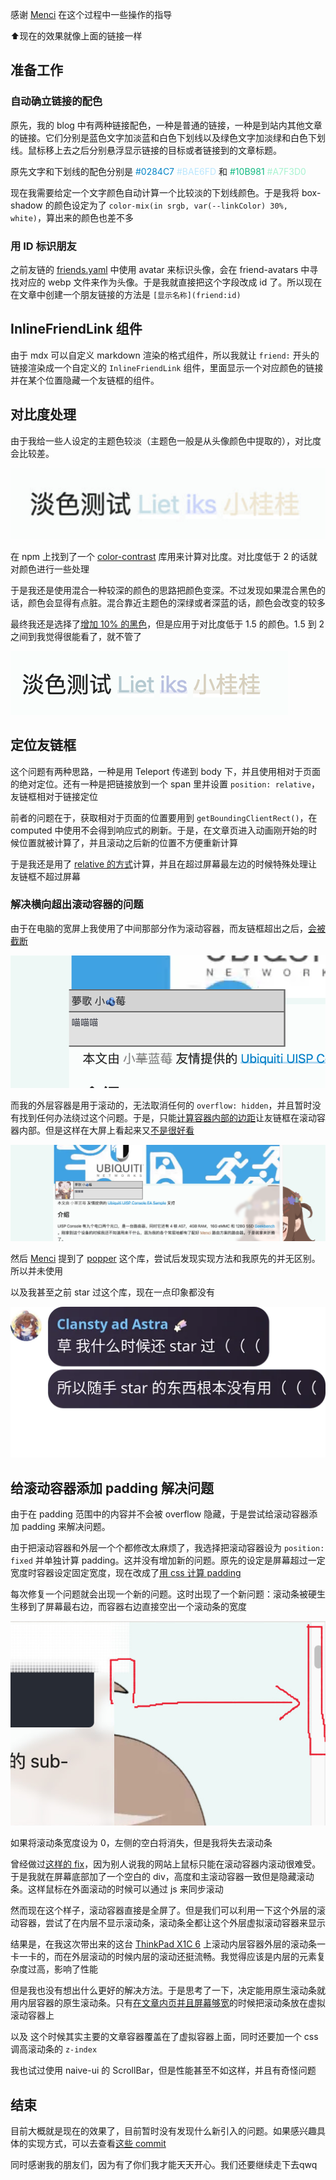 感谢 [Menci](friend:menci) 在这个过程中一些操作的指导

⬆现在的效果就像上面的链接一样

## 准备工作

### 自动确立链接的配色

原先，我的 blog 中有两种链接配色，一种是普通的链接，一种是到站内其他文章的链接。它们分别是蓝色文字加淡蓝和白色下划线以及绿色文字加淡绿和白色下划线。鼠标移上去之后分别悬浮显示链接的目标或者链接到的文章标题。

原先文字和下划线的配色分别是 <span style="color:#0284C7">#0284C7</span> <span style="color:#bae6fd">#BAE6FD</span> 和 <span style="color:#10B981">#10B981</span> <span style="color:#A7F3D0">#A7F3D0</span> 

现在我需要给定一个文字颜色自动计算一个比较淡的下划线颜色。于是我将 box-shadow 的颜色设定为了 `color-mix(in srgb, var(--linkColor) 30%, white)`，算出来的颜色也差不多

### 用 ID 标识朋友

之前友链的 [friends.yaml](https://github.com/Clansty/nyac.at/commit/0a5c0869f62a07cfc9ffdd8745db71b122c50f7f?diff=unified&w=1#diff-3c1dff7988ae0f22661143ae13665b284e2ab7371cf4ebdbdf00d65a73a22652) 中使用 avatar 来标识头像，会在 friend-avatars 中寻找对应的 webp 文件来作为头像。于是我就直接把这个字段改成 id 了。所以现在在文章中创建一个朋友链接的方法是 `[显示名称](friend:id)`

## InlineFriendLink 组件

由于 mdx 可以自定义 markdown 渲染的格式组件，所以我就让 `friend:` 开头的链接渲染成一个自定义的 `InlineFriendLink` 组件，里面显示一个对应颜色的链接并在某个位置隐藏一个友链框的组件。

## 对比度处理

由于我给一些人设定的主题色较淡（主题色一般是从头像颜色中提取的），对比度会比较差。

![对比度较差的淡色链接](image-20231212115853341.png)

在 npm 上找到了一个 [color-contrast](https://www.npmjs.com/package/color-contrast) 库用来计算对比度。对比度低于 2 的话就对颜色进行一些处理

于是我还是使用混合一种较深的颜色的思路把颜色变深。不过发现如果混合黑色的话，颜色会显得有点脏。混合靠近主题色的深绿或者深蓝的话，颜色会改变的较多

最终我还是选择了[增加 10% 的黑色](https://github.com/Clansty/nyac.at/commit/0a5c0869f62a07cfc9ffdd8745db71b122c50f7f?diff=unified&w=1#diff-6a810c647db21a359c8c3ed05e138e7f7bdaec16f9e5ff1ea553760c23037558R36)，但是应用于对比度低于 1.5 的颜色。1.5 到 2 之间到我觉得很能看了，就不管了

![效果](image-20231212123559951.png)

## 定位友链框

这个问题有两种思路，一种是用 Teleport 传递到 body 下，并且使用相对于页面的绝对定位。还有一种是把链接放到一个 span 里并设置 `position: relative`，友链框相对于链接定位

前者的问题在于，获取相对于页面的位置要用到 `getBoundingClientRect()`，在 computed 中使用不会得到响应式的刷新。于是，在文章页进入动画刚开始的时候位置就被计算了，并且滚动之后新的位置不方便重新计算

于是我还是用了 [relative 的方式](https://github.com/Clansty/nyac.at/commit/0a5c0869f62a07cfc9ffdd8745db71b122c50f7f?diff=unified&w=1#diff-6a810c647db21a359c8c3ed05e138e7f7bdaec16f9e5ff1ea553760c23037558R28)计算，并且在超过屏幕最左边的时候特殊处理让友链框不超过屏幕

### 解决横向超出滚动容器的问题

由于在电脑的宽屏上我使用了中间那部分作为滚动容器，而友链框超出之后，[会被截断](https://fb7409bc.homepage-vue3.pages.dev/posts/uisp-console-chuang)

![超出容器被截断的效果](image-20231212124143781.png)

而我的外层容器是用于滚动的，无法取消任何的 `overflow: hidden`，并且暂时没有找到任何办法绕过这个问题。于是，只能[计算容器内部的边距](https://github.com/Clansty/nyac.at/commit/f305ae826e3088e895a057219c3450c3e5d127fe)让友链框在滚动容器内部。但是这样在大屏上看起来又[不是很好看](https://9c379831.homepage-vue3.pages.dev/posts/uisp-console-chuang)

![友链框放在滚动容器中的效果](image-20231212125016318.png)

然后 [Menci](friend:menci) 提到了 [popper](https://github.com/floating-ui/floating-ui) 这个库，尝试后发现实现方法和我原先的并无区别。所以并未使用

以及我甚至之前 star 过这个库，现在一点印象都没有

![QuotLy: 草 我什么时候还 star 过  所以随手 star 的东西根本没有用](quotly.webp)

## 给滚动容器添加 padding 解决问题

由于在 padding 范围中的内容并不会被 overflow 隐藏，于是尝试给滚动容器添加 padding 来解决问题。

由于把滚动容器和外层一个个都修改太麻烦了，我选择把滚动容器设为 `position: fixed` 并单独计算 padding。这并没有增加新的问题。原先的设定是屏幕超过一定宽度时容器设定固定宽度，现在改成了[用 css 计算 padding](https://github.com/Clansty/nyac.at/commit/a985f93348d9bb2d7faba2c99eebc51282daf7f1#diff-309330890e50306761724268b7bbe9edf03b2f7cd9e2b84af5d9a07a4551027fR46)

每次修复一个问题就会出现一个新的问题。这时出现了一个新问题：滚动条被硬生生移到了屏幕最右边，而容器右边直接空出一个滚动条的宽度

![滚动条位置错误](photo_2023-12-12_13-06-09.jpg)

如果将滚动条宽度设为 0，左侧的空白将消失，但是我将失去滚动条

曾经做过[这样的 fix](https://github.com/Clansty/nyac.at/commit/26586815bcb6e028a751cf58d6a029ec3bb89679)，因为别人说我的网站上鼠标只能在滚动容器内滚动很难受。于是我就在屏幕底部加了一个空白的 div，高度和主滚动容器一致但是隐藏滚动条。这样鼠标在外面滚动的时候可以通过 js 来同步滚动

然而现在这个样子，滚动容器直接是全屏了。但是我们可以利用一下这个外层的滚动容器，尝试了在内层不显示滚动条，滚动条全都让这个外层虚拟滚动容器来显示

结果是，在我这次带出来的这台 [ThinkPad X1C 6](ventoy-opencore-multiboot) 上滚动内层容器外层的滚动条一卡一卡的，而在外层滚动的时候内层的滚动还挺流畅。我觉得应该是内层的元素复杂度过高，影响了性能

但是我也没有想出什么更好的解决方法。于是思考了一下，决定能用原生滚动条就用内层容器的原生滚动条。只有[在文章内页并且屏幕够宽](https://github.com/Clansty/nyac.at/commit/a985f93348d9bb2d7faba2c99eebc51282daf7f1#diff-9a69bd3a8dc2f62c4e1b41ca38dd97d5c3a9fbef5254762eb97fb37b7560fe86R18)的时候把滚动条放在虚拟滚动容器上

以及 这个时候其实主要的文章容器覆盖在了虚拟容器上面，同时还要加一个 css 调高滚动条的 `z-index`

我也试过使用 naive-ui 的 ScrollBar，但是性能甚至不如这样，并且有奇怪问题

## 结束

目前大概就是现在的效果了，目前暂时没有发现什么新引入的问题。如果感兴趣具体的实现方式，可以去查看[这些 commit](https://github.com/Clansty/nyac.at/commits/main/?since=2023-12-10&until=2023-12-11)

同时感谢我的朋友们，因为有了你们我才能天天开心。我们还要继续走下去qwq